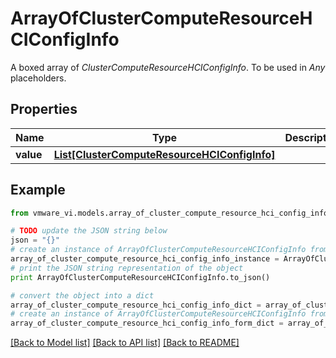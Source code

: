# ArrayOfClusterComputeResourceHCIConfigInfo

A boxed array of *ClusterComputeResourceHCIConfigInfo*. To be used in *Any* placeholders. 

## Properties
Name | Type | Description | Notes
------------ | ------------- | ------------- | -------------
**value** | [**List[ClusterComputeResourceHCIConfigInfo]**](ClusterComputeResourceHCIConfigInfo.md) |  | 

## Example

```python
from vmware_vi.models.array_of_cluster_compute_resource_hci_config_info import ArrayOfClusterComputeResourceHCIConfigInfo

# TODO update the JSON string below
json = "{}"
# create an instance of ArrayOfClusterComputeResourceHCIConfigInfo from a JSON string
array_of_cluster_compute_resource_hci_config_info_instance = ArrayOfClusterComputeResourceHCIConfigInfo.from_json(json)
# print the JSON string representation of the object
print ArrayOfClusterComputeResourceHCIConfigInfo.to_json()

# convert the object into a dict
array_of_cluster_compute_resource_hci_config_info_dict = array_of_cluster_compute_resource_hci_config_info_instance.to_dict()
# create an instance of ArrayOfClusterComputeResourceHCIConfigInfo from a dict
array_of_cluster_compute_resource_hci_config_info_form_dict = array_of_cluster_compute_resource_hci_config_info.from_dict(array_of_cluster_compute_resource_hci_config_info_dict)
```
[[Back to Model list]](../README.md#documentation-for-models) [[Back to API list]](../README.md#documentation-for-api-endpoints) [[Back to README]](../README.md)


